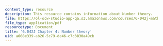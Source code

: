 ```yaml
---
content_type: resource
description: This resource contains information about Number theory.
file: https://ol-ocw-studio-app-qa.s3.amazonaws.com/courses/6-042j-mathematics-for-computer-science-fall-2010/a608e339ab265c79de46c7c3830a49cb_MIT6_042JF10_chap04.pdf
file_type: application/pdf
resourcetype: Document
title: '6.042J Chapter 4: Number theory'
uid: a608e339-ab26-5c79-de46-c7c3830a49cb
---
```

